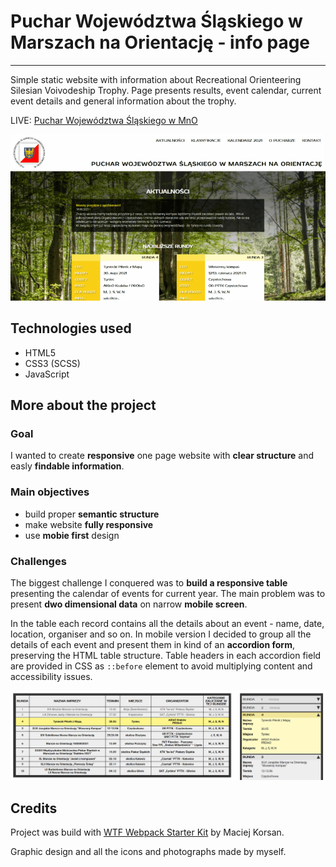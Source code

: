 # Puchar Województwa Śląskiego w Marszach na Orientację - info page

---

Simple static website with information about Recreational Orienteering Silesian Voivodeship Trophy. Page presents results, event calendar, current event details and general information about the trophy.

LIVE: [Puchar Województwa Śląskiego w MnO](http://www.pucharino.slask.pl/)

![page preview](/src/assets/img/pws_screen.gif)

## Technologies used

- HTML5
- CSS3 (SCSS)
- JavaScript

## More about the project

### Goal

I wanted to create **responsive** one page website with **clear structure** and easly **findable information**.

### Main objectives

- build proper **semantic structure**
- make website **fully responsive**
- use **mobie first** design

### Challenges

The biggest challenge I conquered was to **build a responsive table** presenting the calendar of events for current year. The main problem was to present **dwo dimensional data** on narrow **mobile screen**.

In the table each record contains all the details about an event - name, date, location, organiser and so on. In mobile version I decided to group all the details of each event and present them in kind of an **accordion form**, preserving the HTML table structure. Table headers in each accordion field are provided in CSS as `::before` element to avoid multiplying content and accessibility issues.

![table preview](/src/assets/img/table_preview.png)

## Credits

Project was build with [WTF Webpack Starter Kit](https://github.com/maciejkorsan/wtf-webpack-starter) by Maciej Korsan.

Graphic design and all the icons and photographs made by myself.

